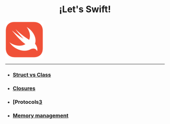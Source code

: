 <h1 align="center">¡Let's Swift!</h1>


<a href="https://developer.apple.com/swift/" target="_blank" rel="noreferrer"> <img src="https://raw.githubusercontent.com/devicons/devicon/master/icons/swift/swift-original.svg" alt="swift" width="120" height="120"/>

---

  * ### [Struct vs Class][1] ###
  * ### [Closures][2] ###
  * ### [Protocols[3] ###
  * ### [Memory management][4] ###
 
 [1]: https://github.com/Ces12ned/My_Swift-iOS_Learning_Path/tree/Struct-vs-Class
 
 [2]: https://github.com/Ces12ned/My_Swift-iOS_Learning_Path/tree/Closures
 
 [3]: https://github.com/Ces12ned/My_Swift-iOS_Learning_Path/tree/Protocols

 [4]: https://github.com/Ces12ned/My_Swift-iOS_Learning_Path/tree/Memory-Management
